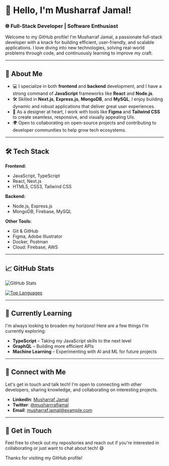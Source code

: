 # 👋 Hello, I'm Musharraf Jamal!

### 🌐 Full-Stack Developer | Software Enthusiast

Welcome to my GitHub profile! I'm Musharraf Jamal, a passionate full-stack developer with a knack for building efficient, user-friendly, and scalable applications. I love diving into new technologies, solving real-world problems through code, and continuously learning to improve my craft.

---

## 🚀 About Me

- 💻 I specialize in both **frontend** and **backend** development, and I have a strong command of **JavaScript** frameworks like **React** and **Node.js**.
- 🛠️ Skilled in **Next.js**, **Express.js**, **MongoDB**, and **MySQL**, I enjoy building dynamic and robust applications that deliver great user experiences.
- 🎨 As a designer at heart, I work with tools like **Figma** and **Tailwind CSS** to create seamless, responsive, and visually appealing UIs.
- 🌍 Open to collaborating on open-source projects and contributing to developer communities to help grow tech ecosystems.

---

## 🛠️ Tech Stack

**Frontend:**
- JavaScript, TypeScript
- React, Next.js
- HTML5, CSS3, Tailwind CSS

**Backend:**
- Node.js, Express.js
- MongoDB, Firebase, MySQL

**Other Tools:**
- Git & GitHub
- Figma, Adobe Illustrator
- Docker, Postman
- Cloud: Firebase, AWS

---

## 📈 GitHub Stats

![GitHub Stats](https://github-readme-stats.vercel.app/api?username=musharrrafjamal&show_icons=true&theme=radical)

[![Top Languages](https://github-readme-stats.vercel.app/api/top-langs/?username=musharrrafjamal&layout=compact&theme=radical)](https://github.com/anuraghazra/github-readme-stats)

---

## 🌱 Currently Learning

I'm always looking to broaden my horizons! Here are a few things I'm currently exploring:

- **TypeScript** – Taking my JavaScript skills to the next level
- **GraphQL** – Building more efficient APIs
- **Machine Learning** – Experimenting with AI and ML for future projects

---

## 🔗 Connect with Me

Let's get in touch and talk tech! I'm open to connecting with other developers, sharing knowledge, and collaborating on interesting projects.

- **LinkedIn**: [Musharraf Jamal](https://www.linkedin.com/in/musharrafjamal)
- **Twitter**: [@musharrrafjamal](https://twitter.com/musharrrafjamal)
- **Email**: [musharraf.jamal@example.com](mailto:musharraf.jamal@example.com)

---

## 💬 Get in Touch

Feel free to check out my repositories and reach out if you're interested in collaborating or just want to chat about tech! 😄

Thanks for visiting my GitHub profile!
